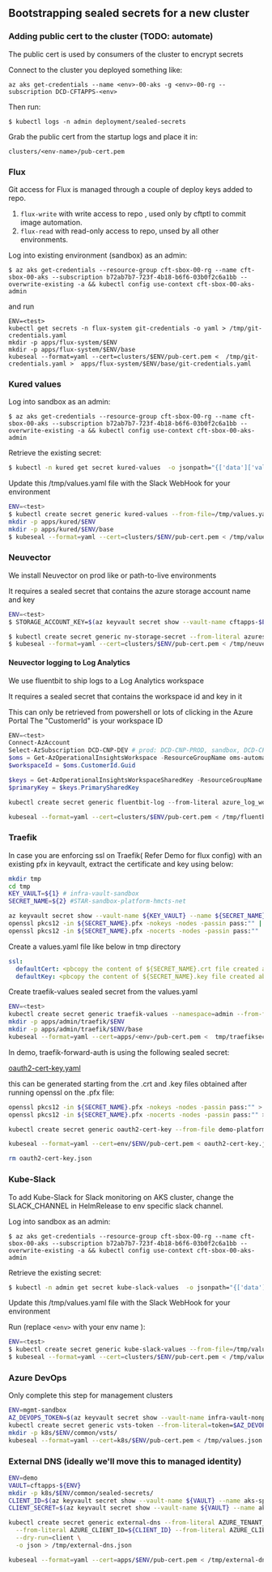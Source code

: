 ## Bootstrapping sealed secrets for a new cluster

### Adding public cert to the cluster (TODO: automate)
The public cert is used by consumers of the cluster to encrypt secrets

Connect to the cluster you deployed something like:
```
az aks get-credentials --name <env>-00-aks -g <env>-00-rg --subscription DCD-CFTAPPS-<env>
```

Then run:
```
$ kubectl logs -n admin deployment/sealed-secrets
```

Grab the public cert from the startup logs and place it in:
```
clusters/<env-name>/pub-cert.pem
```
### Flux 

Git access for Flux is managed through a couple of deploy keys added to repo.

1. `flux-write` with write access to repo , used only by cftptl to commit image automation.
2. `flux-read` with read-only access to repo, unsed by all other environments.

Log into existing environment (sandbox) as an admin:
```
$ az aks get-credentials --resource-group cft-sbox-00-rg --name cft-sbox-00-aks --subscription b72ab7b7-723f-4b18-b6f6-03b0f2c6a1bb --overwrite-existing -a && kubectl config use-context cft-sbox-00-aks-admin
```
and run
```
ENV=<test>
kubectl get secrets -n flux-system git-credentials -o yaml > /tmp/git-credentials.yaml
mkdir -p apps/flux-system/$ENV
mkdir -p apps/flux-system/$ENV/base
kubeseal --format=yaml --cert=clusters/$ENV/pub-cert.pem <  /tmp/git-credentials.yaml >  apps/flux-system/$ENV/base/git-credentials.yaml
```

### Kured values
Log into sandbox as an admin:
```
$ az aks get-credentials --resource-group cft-sbox-00-rg --name cft-sbox-00-aks --subscription b72ab7b7-723f-4b18-b6f6-03b0f2c6a1bb --overwrite-existing -a && kubectl config use-context cft-sbox-00-aks-admin
```

Retrieve the existing secret:
```bash
$ kubectl -n kured get secret kured-values  -o jsonpath="{['data']['values\.yaml']}" | base64 -D > /tmp/values.yaml
```
Update this /tmp/values.yaml file with the Slack WebHook for your environment

```bash
ENV=<test>
$ kubectl create secret generic kured-values --from-file=/tmp/values.yaml --namespace kured --dry-run=client -o json > /tmp/values.json
mkdir -p apps/kured/$ENV
mkdir -p apps/kured/$ENV/base
$ kubeseal --format=yaml --cert=clusters/$ENV/pub-cert.pem < /tmp/values.json > apps/kured/$ENV/base/kured-values.yaml
```

### Neuvector
We install Neuvector on prod like or path-to-live environments

It requires a sealed secret that contains the azure storage account name and key

```bash
ENV=<test>
$ STORAGE_ACCOUNT_KEY=$(az keyvault secret show --vault-name cftapps-$ENV --name storage-account-key --query value -o tsv)

$ kubectl create secret generic nv-storage-secret --from-literal azurestorageaccountkey=${STORAGE_ACCOUNT_KEY} --from-literal azurestorageaccountname=cftapps$ENV --namespace neuvector --dry-run=client -o json > /tmp/neuvector.json
$ kubeseal --format=yaml --cert=clusters/$ENV/pub-cert.pem < /tmp/neuvector.json > apps/neuvector/$ENV/base/nv-storage-secret.yaml
```

#### Neuvector logging to Log Analytics

We use fluentbit to ship logs to a Log Analytics workspace

It requires a sealed secret that contains the workspace id and key in it

This can only be retrieved from powershell or lots of clicking in the Azure Portal
The "CustomerId" is your workspace ID
```powershell
ENV=<test>
Connect-AzAccount
Select-AzSubscription DCD-CNP-DEV # prod: DCD-CNP-PROD, sandbox, DCD-CFT-Sandbox
$oms = Get-AzOperationalInsightsWorkspace -ResourceGroupName oms-automation
$workspaceId = $oms.CustomerId.Guid

$keys = Get-AzOperationalInsightsWorkspaceSharedKey -ResourceGroupName oms-automation -Name hmcts-nonprod # prod: hmcts-prod, sandbox: hmcts-sandbox
$primaryKey = $keys.PrimarySharedKey

kubectl create secret generic fluentbit-log --from-literal azure_log_workspace_id=$workspaceId --from-literal azure_log_workspace_shared_key=$primaryKey --namespace neuvector --dry-run=client -o json > /tmp/fluentbit-log.json
```

```bash
kubeseal --format=yaml --cert=clusters/$ENV/pub-cert.pem < /tmp/fluentbit-log.json > apps/neuvector/$ENV/base/fluentbit-log.yaml
```

### Traefik

In case you are enforcing ssl on Traefik( Refer Demo for flux config) with an existing pfx in keyvault, extract the certificate and key using below: 

```bash
mkdir tmp
cd tmp
KEY_VAULT=${1} # infra-vault-sandbox
SECRET_NAME=${2} #STAR-sandbox-platform-hmcts-net

az keyvault secret show --vault-name ${KEY_VAULT} --name ${SECRET_NAME} --query value -o tsv | base64 -D > ${SECRET_NAME}.pfx
openssl pkcs12 -in ${SECRET_NAME}.pfx -nokeys -nodes -passin pass:"" | base64 > ${SECRET_NAME}.crt
openssl pkcs12 -in ${SECRET_NAME}.pfx -nocerts -nodes -passin pass:"" | base64 > ${SECRET_NAME}.key

```

Create a values.yaml file like below in tmp directory
```yaml
ssl:
  defaultCert: <pbcopy the content of ${SECRET_NAME}.crt file created above>
  defaultKey: <pbcopy the content of ${SECRET_NAME}.key file created above>
```
Create traefik-values sealed secret from the values.yaml 

```bash
ENV=<test>
kubectl create secret generic traefik-values --namespace=admin --from-file=values.yaml=tmp/values.yaml --dry-run=client -o yaml > tmp/traefiksecret.yaml
mkdir -p apps/admin/traefik/$ENV
mkdir -p apps/admin/traefik/$ENV/base
kubeseal --format=yaml --cert=apps/<env>/pub-cert.pem <  tmp/traefiksecret.yaml >  apps/admin/traefik/$ENV/base/traefik-values.yaml
```

In demo, traefik-forward-auth is using the following sealed secret:

[oauth2-cert-key.yaml](../k8s/demo/common/sealed-secrets/oauth2-cert-key.yaml)

 this can be generated starting from the .crt and .key files obtained after running openssl on the .pfx file:

```bash
openssl pkcs12 -in ${SECRET_NAME}.pfx -nokeys -nodes -passin pass:"" > demo-platform-hmcts-crt.pem
openssl pkcs12 -in ${SECRET_NAME}.pfx -nocerts -nodes -passin pass:"" > demo-platform-hmcts-key.pem

kubectl create secret generic oauth2-cert-key --from-file demo-platform-hmcts-crt.pem --from-file demo-platform-hmcts-key.pem --namespace admin --dry-run -o json > oauth2-cert-key.json

kubeseal --format=yaml --cert=env/$ENV/pub-cert.pem < oauth2-cert-key.json > apps/admin/$ENV/base/oauth2-cert-key.yaml

rm oauth2-cert-key.json
```

### Kube-Slack
To add Kube-Slack for Slack monitoring on AKS cluster, change the SLACK_CHANNEL in HelmRelease to env specific slack channel.

Log into sandbox as an admin:
```
$ az aks get-credentials --resource-group cft-sbox-00-rg --name cft-sbox-00-aks --subscription b72ab7b7-723f-4b18-b6f6-03b0f2c6a1bb --overwrite-existing -a && kubectl config use-context cft-sbox-00-aks-admin
```

Retrieve the existing secret:
```bash
$ kubectl -n admin get secret kube-slack-values  -o jsonpath="{['data']['values\.yaml']}" | base64 -D > /tmp/values.yaml
```
Update this /tmp/values.yaml file with the Slack WebHook for your environment

Run (replace `<env>` with your env name ):
```bash
ENV=<test>
$ kubectl create secret generic kube-slack-values --from-file=/tmp/values.yaml --namespace admin --dry-run=client -o json > /tmp/values.json
$ kubeseal --format=yaml --cert=clusters/$ENV/pub-cert.pem < /tmp/values.json > apps/admin/$ENV/base/kube-slack-values.yaml
```

### Azure DevOps

Only complete this step for management clusters

```bash
ENV=mgmt-sandbox
AZ_DEVOPS_TOKEN=$(az keyvault secret show --vault-name infra-vault-nonprod --name azure-devops-token --query value -o tsv)
kubectl create secret generic vsts-token --from-literal=token=$AZ_DEVOPS_TOKEN --namespace vsts --dry-run=client -o json > /tmp/values.json
mkdir -p k8s/$ENV/common/vsts/
kubeseal --format=yaml --cert=k8s/$ENV/pub-cert.pem < /tmp/values.json > apps/vsts/$ENV/base/vsts-token.yaml
```

### External DNS (ideally we'll move this to managed identity)

```bash
ENV=demo
VAULT=cftapps-${ENV}
mkdir -p k8s/$ENV/common/sealed-secrets/
CLIENT_ID=$(az keyvault secret show --vault-name ${VAULT} --name aks-sp-app-id --query value -o tsv)
CLIENT_SECRET=$(az keyvault secret show --vault-name ${VAULT} --name aks-sp-app-password --query value -o tsv)

kubectl create secret generic external-dns --from-literal AZURE_TENANT_ID=531ff96d-0ae9-462a-8d2d-bec7c0b42082 \
  --from-literal AZURE_CLIENT_ID=${CLIENT_ID} --from-literal AZURE_CLIENT_SECRET=${CLIENT_SECRET} \
  --dry-run=client \
  -o json > /tmp/external-dns.json

kubeseal --format=yaml --cert=apps/$ENV/pub-cert.pem < /tmp/external-dns.json > apps/$ENV/base/external-dns.yaml
```